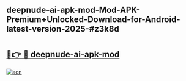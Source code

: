 ## deepnude-ai-apk-mod-Mod-APK-Premium+Unlocked-Download-for-Android-latest-version-2025-#z3k8d

# <h2><a href="https://bedroomkl.my?title=deepnude-ai-apk-mod&ref=20M">🔗👉 🔴 deepnude-ai-apk-mod</a></h2>

[![acn](https://github.com/user-attachments/assets/0f9c940e-d8b0-45ae-aac7-cd30a18b3e1c)](https://bedroomkl.my?title=deepnude-ai-apk-mod&ref=20M)

